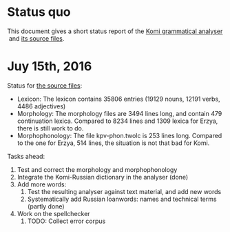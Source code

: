 # Status quo

This document gives a short status report of the
[Komi grammatical analyser](http://giellatekno.uit.no/cgi/index.kom.eng.html) 
 and [its source files](https://gtsvn.uit.no/langtech/trunk/kt/kom/src/).

# Juy 15th, 2016

Status for [the source files](https://gtsvn.uit.no/langtech/trunk/langs/kpv/src/):

* Lexicon: The lexicon contains 35806 entries (19129 nouns, 12191 verbs, 
  4486 adjectives)
* Morphology: The morphology files are 3494 lines long, and contain 479
  continuation lexica. Compared to 8234 lines and 1309 lexica for Erzya,
  there is still work to do.
* Morphophonology: The file kpv-phon.twolc is 253 lines long. Compared to
  the one for Erzya, 514 lines, the situation is not that bad for Komi.

Tasks ahead:

1. Test and correct the morphology and morphophonology
1. Integrate the Komi-Russian dictionary in the analyser (done)
1. Add more words:
    1. Test the resulting analyser against text material, and add new words
    1. Systematically add Russian loanwords: names and technical terms (partly done)
1. Work on the spellchecker
    1. TODO: Collect error corpus

